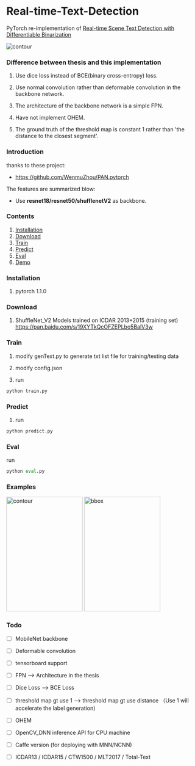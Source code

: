 # Real-time-Text-Detection

PyTorch re-implementation of [Real-time Scene Text Detection with Differentiable Binarization](https://arxiv.org/abs/1911.08947)

<img src="https://github.com/SURFZJY/Real-time-Text-Detection/blob/master/demo/dbnet.png" alt="contour" >

### Difference between thesis and this implementation

1. Use dice loss instead of BCE(binary cross-entropy) loss.

2. Use normal convolution rather than deformable convolution in the backbone network.

3. The architecture of the backbone network is a simple FPN.

4. Have not implement OHEM.

5. The ground truth of the threshold map is constant 1 rather than 'the distance to the closest segment'.

### Introduction

thanks to these project:

- https://github.com/WenmuZhou/PAN.pytorch

The features are summarized blow:

+ Use **resnet18/resnet50/shufflenetV2** as backbone.  

### Contents

1. [Installation](#installation)
2. [Download](#download)
3. [Train](#train)
4. [Predict](#predict)
5. [Eval](#eval)
6. [Demo](#demo)


### Installation

1. pytorch 1.1.0
 
### Download

1. ShuffleNet_V2 Models trained on ICDAR 2013+2015 (training set) 
https://pan.baidu.com/s/19XYTkQcOFZEPLbo5BalV3w

### Train

1. modify genText.py to generate txt list file for training/testing data

2. modify config.json

3. run 

```python
python train.py
```

### Predict

1. run 
```python
python predict.py
```

### Eval

run
```python
python eval.py
```

### Examples

<img src="https://github.com/SURFZJY/Real-time-Text-Detection/blob/master/demo/contour.png" width = "200" height = "300" alt="contour" >

<img src="https://github.com/SURFZJY/Real-time-Text-Detection/blob/master/demo/bbox.png" width = "200" height = "300" alt="bbox" >

### Todo

- [ ] MobileNet backbone

- [ ] Deformable convolution

- [ ] tensorboard support

- [ ] FPN --> Architecture in the thesis

- [ ] Dice Loss --> BCE Loss

- [ ] threshold map gt use 1 --> threshold map gt use distance （Use 1 will accelerate the label generation）

- [ ] OHEM 

- [ ] OpenCV_DNN inference API for CPU machine

- [ ] Caffe version (for deploying with MNN/NCNN)

- [ ] ICDAR13 / ICDAR15 / CTW1500 / MLT2017 / Total-Text 
